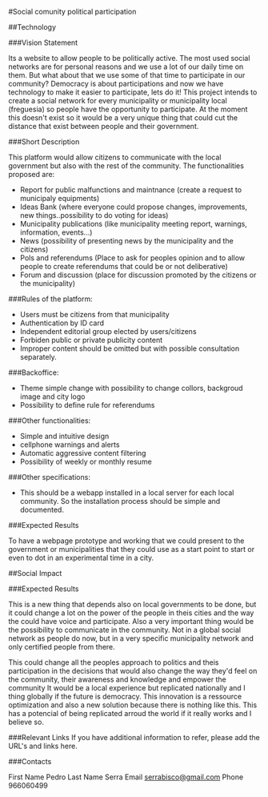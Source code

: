 #Social comunity political participation 

##Technology

###Vision Statement

Its a website to allow people to be politically active.
The most used social networks are for personal reasons and we use a lot of our daily time on them. But what about that we use some of that time to participate in our community? Democracy is about participations and now we have technology to make it easier to participate, lets do it!
This project intends to create a social network for every municipality or municipality local (freguesia) so people have the opportunity to participate.
At the moment this doesn't exist so it would be a very unique thing that could cut the distance that exist between people and their government.



###Short Description

This platform would allow citizens to communicate with the local government but also with the rest of the community. The functionalities proposed are:

- Report for public malfunctions and maintnance (create a request to municipaly equipments)
- Ideas Bank (where everyone could propose changes, improvements, new things..possibility to do voting for ideas)
- Municipality publications (like municipality meeting report, warnings, information, events...)
- News (possibility of presenting news by the municipality and the citizens)
- Pols and referendums (Place to ask for peoples opinion and to allow people to create referendums that could be or not deliberative) 
- Forum and discussion (place for discussion promoted by the citizens or the municipality) 


###Rules of the platform:

- Users must be citizens from that municipality
- Authentication by ID card
- Independent editorial group elected by users/citizens
- Forbiden public or private publicity content
- Improper content should be omitted but with possible consultation separately.


###Backoffice:

- Theme simple change with possibility to change collors, backgroud image and city logo
- Possibility to define rule for referendums 


###Other functionalities:

- Simple and intuitive design
- cellphone warnings and alerts
- Automatic aggressive content filtering
- Possibility of weekly or monthly resume


###Other specifications:

- This should be a webapp installed in a local server for each local community. So the installation process should be simple and documented.



###Expected Results

To have a webpage prototype and working that we could present to the government or municipalities that they could use as a start point to start or even to dot in an experimental time in a city.





##Social Impact

###Expected Results

This is a new thing that depends also on local governments to be done, but it could change a lot on the power of the people in theis cities and the way the could have voice and participate. Also a very important thing would be the possibility to communicate in the community. Not in a global social network as people do now, but in a very specific municipality network and only certified people from there.

This could change all the peoples approach to politics and theis participation in the decisions that would also change the way they'd feel on the community, their awareness and knowledge and empower the community 
It would be a local experience but replicated nationally and I thing globally if the future is democracy.
This innovation is a ressource optimization and also a new solution because there is nothing like this. 
This has a potencial of being replicated arroud the world if it really works and I believe so.



###Relevant Links
If you have additional information to refer, please add the URL's and links here.
 

###Contacts

First Name
Pedro 
Last Name
Serra
Email
serrabisco@gmail.com
Phone
966060499

